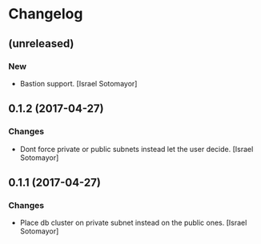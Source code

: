 # Changelog


## (unreleased)

### New

* Bastion support. [Israel Sotomayor]


## 0.1.2 (2017-04-27)

### Changes

* Dont force private or public subnets instead let the user decide. [Israel Sotomayor]


## 0.1.1 (2017-04-27)

### Changes

* Place db cluster on private subnet instead on the public ones. [Israel Sotomayor]


